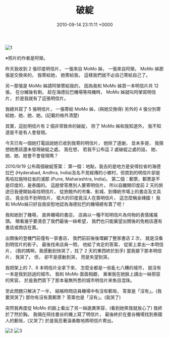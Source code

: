 ﻿---
layout: post
title: 破綻
date: 2010-09-14 23:11:11 +0000
category: 誌
tags: [印度行]
---


![1](/blog/assets/images/2010/flaw1.jpg "")

※照片的作者是阿榮。

昨天我收到 2 張印度明信片，
一張來自 MoMo 姊，
一張來自阿榮。
MoMo 姊那張是交換來的，
我寄給她，
她寄給我，
這樣我們就不必自己寄給自己了。

<!--more-->

另一那張是 MoMo 姊請阿榮寄給我的，
因為我和 MoMo 姊買一本明信片共 12 張，
在分贓後有剩，
趁在海德拉巴機場等飛機時，
MoMo 姊就叫阿榮寫明信片，
於是我就有了這張明信片。

我總共寫了 5 張明信片，
一張寄給 MoMo 姊，(與她交換得)
另外的 4 張分別寄給她、她、她、她。(記載的格外清楚)

其實，這批明信片有 2 個非常致命的破綻，
除了 MoMo 姊和我知道外，
我不知道是不是有人會發現。

今天已有一個她打電話說她已收到我寄的明信片，
她除了道謝，
並未多提，
我猜想她應該還未發現破綻之處。
我在想，
若我不公布這 2 處破綻之處的話，
她、她、她、她會不會發現嗎？

2010/9/19 公布兩個破綻答案：
第一個：地點，我去的是地方是安得拉省的海德拉巴 (Hyderabad, Andhra, India)及名不見經傳的小鄉村，但買到的明信片卻是馬哈拉施特拉省的浦那 (Pune, Maharashtra, India)。
第二個：郵票，郵票是不是印度的，是泰國的。
這趟曾答應別人要寄明信片，
所以自離開印度前 2 天的旅遊日我便開始尋找明信片，
從旅館外的市集、影城、到傳統市場上的書店及文具店，
竟全找不到明信片，
偌大的印度竟沒人在賣明信片，
這怎麼稱金磚國！
我和 MoMo姊只好自我安慰地認為海德拉巴的機場總有賣了吧！

我和她到了機場，
直奔機場的書店，
店員以一種不知明信片為何物的表情搖搖頭。
眼看幾乎要澆息了我們最後一絲希望，
我們也只能冀望出關後的免稅店還有書店或商店在賣。

出關後的登機門前僅有一家書店，
我們前前後後環顧了整家書店 2 次，
就是沒看到明信片的影子。
最後找來店員一問，
他給了肯定的答案，
從架上拿出一本明信片，
(我的媽啊，我感動到快哭了，找了 2 天的東西終於到手)
當我接下那本明信片，
我哭了。
但，
卻不是感動到哭，
而是失望到哭。

我把架上的 7、8 本明信片全拿下來，
怎麼全都是一些亂七八糟的城市，
就沒有一本是我到訪過的城市。
我和 MoMo 面面相覷，
漸漸我在她臉上讀出一絲邪惡的笑容，
於是我們買下了那本毫無所悉的城市明信片來魚目混珠。

至此問題只解決了一半，
結帳時問店員機場中有沒有郵局，
答案是「沒有」。(我要哭哭了)
那你有沒有賣郵票？
答案也是「沒有」。(我哭了)

突然我再度從 MoMo 的臉上看出了另一絲詭異笑容，(看到她笑我就放心了)
我終於了然於胸。
我倆在飛往曼谷的機上寫了明信片，
最後終於在曼谷機場找到泰國人的郵局，(又哭了)
於是我忍著淚勇敢地將明信片寄出。

![2](/blog/assets/images/2010/flaw2.jpg "")
![3](/blog/assets/images/2010/flaw3.jpg "")
